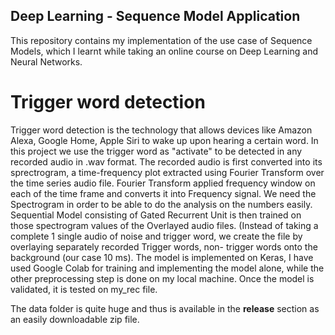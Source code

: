 ## Deep Learning - Sequence Model Application

This repository contains my implementation of the use case of Sequence Models, which I learnt while taking an online course on Deep Learning and Neural Networks.

# Trigger word detection

Trigger word detection is the technology that allows devices like Amazon Alexa, Google Home, Apple Siri to wake up upon hearing a certain word. In this project we use the trigger word as "activate" to be detected in any recorded audio in .wav format. The recorded audio is first converted into its sprectrogram, a time-frequency plot extracted using Fourier Transform over the time series audio file. Fourier Transform applied frequency window on each of the time frame and converts it into Frequency signal. We need the Spectrogram in order to be able to do the analysis on the numbers easily. 
Sequential Model consisting of Gated Recurrent Unit is then trained on those spectrogram values of the Overlayed audio files. (Instead of taking a complete 1 single audio of noise and trigger word, we create the file by overlaying separately recorded Trigger words, non- trigger words onto the background (our case 10 ms). 
The model is implemented on Keras, I have used Google Colab for training and implementing the model alone, while the other preprocessing step is done on my local machine. 
Once the model is validated, it is tested on my_rec file.

The data folder is quite huge and thus is available in the **release** section as an easily downloadable zip file.
